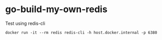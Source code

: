 # go-build-my-own-redis

Test using redis-cli
```
docker run -it --rm redis redis-cli -h host.docker.internal -p 6380
```
